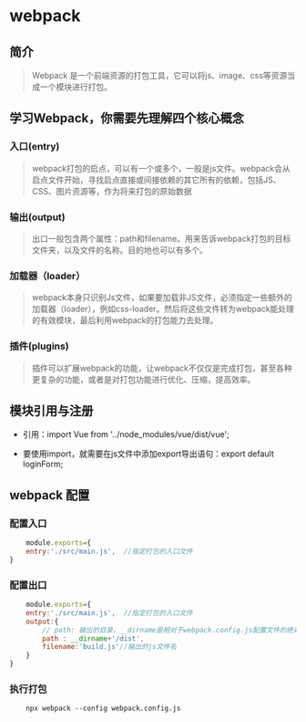 # webpack

## 简介

>Webpack 是一个前端资源的打包工具，它可以将js、image、css等资源当成一个模块进行打包。

## 学习Webpack，你需要先理解四个核心概念

### 入口(entry)

>webpack打包的启点，可以有一个或多个，一般是js文件。webpack会从启点文件开始，寻找启点直接或间接依赖的其它所有的依赖，包括JS、CSS、图片资源等，作为将来打包的原始数据

### 输出(output)

>出口一般包含两个属性：path和filename。用来告诉webpack打包的目标文件夹，以及文件的名称。目的地也可以有多个。

### 加载器（loader）

>webpack本身只识别Js文件，如果要加载非JS文件，必须指定一些额外的加载器（loader），例如css-loader。然后将这些文件转为webpack能处理的有效模块，最后利用webpack的打包能力去处理。

### 插件(plugins)

>插件可以扩展webpack的功能，让webpack不仅仅是完成打包，甚至各种更复杂的功能，或者是对打包功能进行优化、压缩，提高效率。

## 模块引用与注册

* 引用：import Vue from '../node_modules/vue/dist/vue';

* 要使用import，就需要在js文件中添加export导出语句：export default loginForm;

## webpack 配置

### 配置入口

```js
    module.exports={
    entry:'./src/main.js',  //指定打包的入口文件
}
```

### 配置出口

```js
    module.exports={
    entry:'./src/main.js',  //指定打包的入口文件
    output:{
        // path: 输出的目录，__dirname是相对于webpack.config.js配置文件的绝对路径
        path : __dirname+'/dist',  
        filename:'build.js'//输出的js文件名
    }
}
```

### 执行打包

```shell
    npx webpack --config webpack.config.js
```
